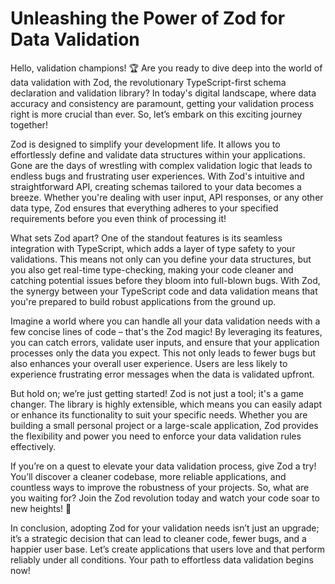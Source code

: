 # Unleashing the Power of Zod for Data Validation

Hello, validation champions! 🏆 Are you ready to dive deep into the world of data validation with Zod, the revolutionary TypeScript-first schema declaration and validation library? In today's digital landscape, where data accuracy and consistency are paramount, getting your validation process right is more crucial than ever. So, let’s embark on this exciting journey together!

Zod is designed to simplify your development life. It allows you to effortlessly define and validate data structures within your applications. Gone are the days of wrestling with complex validation logic that leads to endless bugs and frustrating user experiences. With Zod's intuitive and straightforward API, creating schemas tailored to your data becomes a breeze. Whether you're dealing with user input, API responses, or any other data type, Zod ensures that everything adheres to your specified requirements before you even think of processing it!

What sets Zod apart? One of the standout features is its seamless integration with TypeScript, which adds a layer of type safety to your validations. This means not only can you define your data structures, but you also get real-time type-checking, making your code cleaner and catching potential issues before they bloom into full-blown bugs. With Zod, the synergy between your TypeScript code and data validation means that you're prepared to build robust applications from the ground up.

Imagine a world where you can handle all your data validation needs with a few concise lines of code – that's the Zod magic! By leveraging its features, you can catch errors, validate user inputs, and ensure that your application processes only the data you expect. This not only leads to fewer bugs but also enhances your overall user experience. Users are less likely to experience frustrating error messages when the data is validated upfront. 

But hold on; we’re just getting started! Zod is not just a tool; it's a game changer. The library is highly extensible, which means you can easily adapt or enhance its functionality to suit your specific needs. Whether you are building a small personal project or a large-scale application, Zod provides the flexibility and power you need to enforce your data validation rules effectively.

If you’re on a quest to elevate your data validation process, give Zod a try! You’ll discover a cleaner codebase, more reliable applications, and countless ways to improve the robustness of your projects. So, what are you waiting for? Join the Zod revolution today and watch your code soar to new heights! 🚀

In conclusion, adopting Zod for your validation needs isn’t just an upgrade; it’s a strategic decision that can lead to cleaner code, fewer bugs, and a happier user base. Let’s create applications that users love and that perform reliably under all conditions. Your path to effortless data validation begins now!
